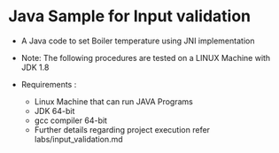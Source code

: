 # Java Sample for Input validation

* A Java code to set Boiler temperature using JNI implementation
		
* Note: The following procedures are tested on a LINUX Machine with JDK 1.8

* Requirements :
  -  Linux Machine that can run JAVA Programs
  - JDK 64-bit
  - gcc compiler 64-bit
  - Further details regarding project execution refer labs/input_validation.md
